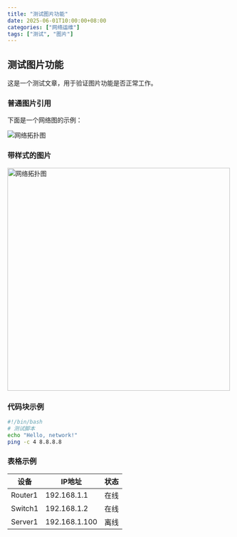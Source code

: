 ```yaml
---
title: "测试图片功能"
date: 2025-06-01T10:00:00+08:00
categories: ["网络运维"]
tags: ["测试", "图片"]
---
```


## 测试图片功能

这是一个测试文章，用于验证图片功能是否正常工作。

### 普通图片引用

下面是一个网络图的示例：

![网络拓扑图](/images/2025/network-diagram.png)

### 带样式的图片

<img src="/images/2025/network-diagram.png" alt="网络拓扑图" style="width:500px;"/>

### 代码块示例

```bash
#!/bin/bash
# 测试脚本
echo "Hello, network!"
ping -c 4 8.8.8.8
```

### 表格示例

| 设备 | IP地址 | 状态 |
|------|-------|------|
| Router1 | 192.168.1.1 | 在线 |
| Switch1 | 192.168.1.2 | 在线 |
| Server1 | 192.168.1.100 | 离线 | 